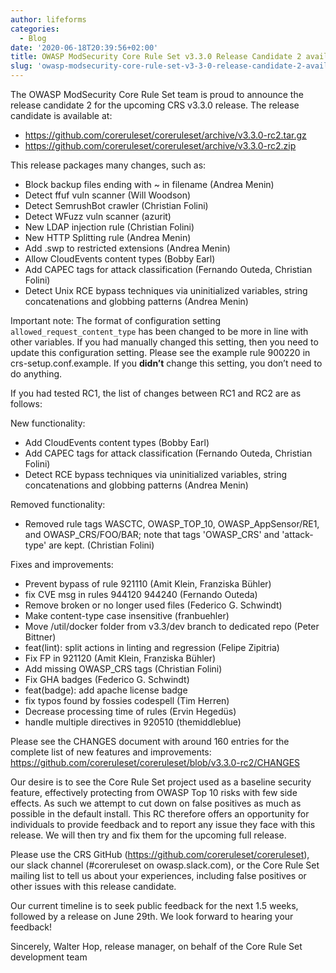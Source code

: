 ```yaml
---
author: lifeforms
categories:
  - Blog
date: '2020-06-18T20:39:56+02:00'
title: OWASP ModSecurity Core Rule Set v3.3.0 Release Candidate 2 available
slug: 'owasp-modsecurity-core-rule-set-v3-3-0-release-candidate-2-available'
---
```



The OWASP ModSecurity Core Rule Set team is proud to announce the release candidate 2 for the upcoming CRS v3.3.0 release. The release candidate is available at:

- <https://github.com/coreruleset/coreruleset/archive/v3.3.0-rc2.tar.gz>
- <https://github.com/coreruleset/coreruleset/archive/v3.3.0-rc2.zip>

This release packages many changes, such as:

- Block backup files ending with ~ in filename (Andrea Menin)
- Detect ffuf vuln scanner (Will Woodson)
- Detect SemrushBot crawler (Christian Folini)
- Detect WFuzz vuln scanner (azurit)
- New LDAP injection rule (Christian Folini)
- New HTTP Splitting rule (Andrea Menin)
- Add .swp to restricted extensions (Andrea Menin)
- Allow CloudEvents content types (Bobby Earl)
- Add CAPEC tags for attack classification (Fernando Outeda, Christian Folini)
- Detect Unix RCE bypass techniques via uninitialized variables, string concatenations and globbing patterns (Andrea Menin)

Important note: The format of configuration setting `allowed_request_content_type` has been changed to be more in line with other variables. If you had manually changed this setting, then you need to update this configuration setting. Please see the example rule 900220 in crs-setup.conf.example. If you **didn’t** change this setting, you don’t need to do anything.

If you had tested RC1, the list of changes between RC1 and RC2 are as follows:

New functionality:

- Add CloudEvents content types (Bobby Earl)
- Add CAPEC tags for attack classification (Fernando Outeda, Christian Folini)
- Detect RCE bypass techniques via uninitialized variables, string concatenations and globbing patterns (Andrea Menin)

Removed functionality:

- Removed rule tags WASCTC, OWASP\_TOP\_10, OWASP\_AppSensor/RE1, and OWASP\_CRS/FOO/BAR; note that tags 'OWASP\_CRS' and 'attack-type' are kept. (Christian Folini)

Fixes and improvements:

- Prevent bypass of rule 921110 (Amit Klein, Franziska Bühler)
- fix CVE msg in rules 944120 944240 (Fernando Outeda)
- Remove broken or no longer used files (Federico G. Schwindt)
- Make content-type case insensitive (franbuehler)
- Move /util/docker folder from v3.3/dev branch to dedicated repo (Peter Bittner)
- feat(lint): split actions in linting and regression (Felipe Zipitria)
- Fix FP in 921120 (Amit Klein, Franziska Bühler)
- Add missing OWASP\_CRS tags (Christian Folini)
- Fix GHA badges (Federico G. Schwindt)
- feat(badge): add apache license badge
- fix typos found by fossies codespell (Tim Herren)
- Decrease processing time of rules (Ervin Hegedüs)
- handle multiple directives in 920510 (themiddleblue)

Please see the CHANGES document with around 160 entries for the complete list of new features and improvements: <https://github.com/coreruleset/coreruleset/blob/v3.3.0-rc2/CHANGES>

Our desire is to see the Core Rule Set project used as a baseline security feature, effectively protecting from OWASP Top 10 risks with few side effects. As such we attempt to cut down on false positives as much as possible in the default install. This RC therefore offers an opportunity for individuals to provide feedback and to report any issue they face with this release. We will then try and fix them for the upcoming full release.

Please use the CRS GitHub (<https://github.com/coreruleset/coreruleset>), our slack channel (#coreruleset on owasp.slack.com), or the Core Rule Set mailing list to tell us about your experiences, including false positives or other issues with this release candidate.

Our current timeline is to seek public feedback for the next 1.5 weeks, followed by a release on June 29th. We look forward to hearing your feedback!

Sincerely,
Walter Hop, release manager, on behalf of the Core Rule Set development team
